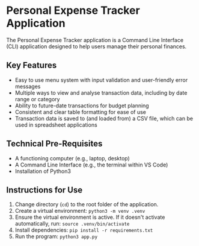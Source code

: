# Personal Expense Tracker Application

The Personal Expense Tracker application is a Command Line Interface (CLI) application designed to help users manage their personal finances.

## Key Features

- Easy to use menu system with input validation and user-friendly error messages
- Multiple ways to view and analyse transaction data, including by date range or category
- Ability to future-date transactions for budget planning
- Consistent and clear table formatting for ease of use
- Transaction data is saved to (and loaded from) a CSV file, which can be used in spreadsheet applications

## Technical Pre-Requisites

- A functioning computer (e.g., laptop, desktop)
- A Command Line Interface (e.g., the terminal within VS Code)
- Installation of Python3

## Instructions for Use

1. Change directory (`cd`) to the root folder of the application.
2. Create a virtual environment: `python3 -m venv .venv`
3. Ensure the virtual environment is active. If it doesn't activate automatically, run: `source .venv/bin/activate`
4. Install dependencies: `pip install -r requirements.txt`
5. Run the program: `python3 app.py`
